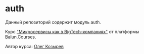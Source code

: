# auth

Данный репозиторий содержит модуль auth.

Курс ["Микросервисы как в BigTech-компаниях"](https://balun.courses/courses/microservice) от платформы Balun.Courses.

Автор курса: [Олег Козырев](https://www.linkedin.com/in/olezhek28/)
